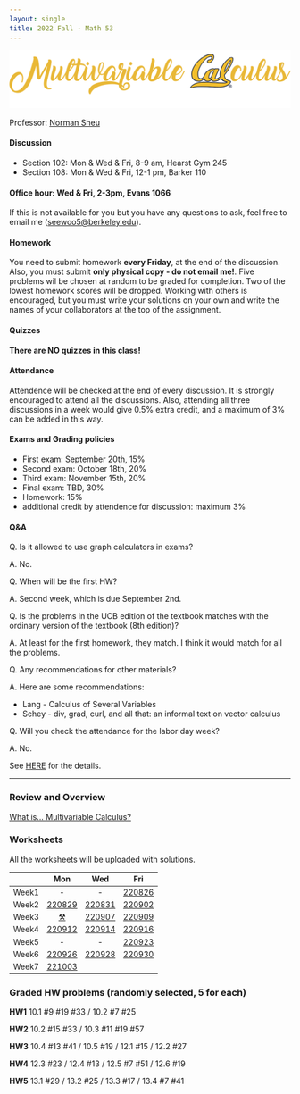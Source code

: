```yaml
---
layout: single
title: 2022 Fall - Math 53
---
```


![Multivatiable Calculus](./multcal.png)

Professor: [Norman Sheu](https://sites.google.com/view/normansheu/home?authuser=1)

#### Discussion
* Section 102: Mon & Wed & Fri, 8-9 am, Hearst Gym 245
* Section 108: Mon & Wed & Fri, 12-1 pm, Barker 110

#### **Office hour: Wed & Fri, 2-3pm, Evans 1066** 

If this is not available for you but you have any  questions to ask, feel free to email me (seewoo5@berkeley.edu).

#### Homework
You need to submit homework **every Friday**, at the end of the discussion. Also, you must submit **only physical copy - do not email me!**. 
Five problems wil be chosen at random to be graded for completion. Two of the lowest homework scores will be dropped. Working with others is encouraged, but you must write your solutions on your own and write the names of your collaborators at the top of the assignment. 

#### Quizzes 
**There are NO quizzes in this class!**

#### Attendance

Attendence will be checked at the end of every discussion.
It is strongly encouraged to attend all the discussions.
Also, attending all three discussions in a week would give 0.5% extra credit, and a maximum of 3% can be added in this way.

#### Exams and Grading policies
* First exam: September 20th, 15%
* Second exam: October 18th, 20%
* Third exam: November 15th, 20%
* Final exam: TBD, 30%
* Homework: 15%
* additional credit by attendence for discussion: maximum 3%

#### Q&A
Q. Is it allowed to use graph calculators in exams?

A. No.

Q. When will be the first HW?

A. Second week, which is due September 2nd.

Q. Is the problems in the UCB edition of the textbook matches with the ordinary version of the textbook (8th edition)?

A. At least for the first homework, they match. I think it would match for all the problems.

Q. Any recommendations for other materials?

A. Here are some recommendations:

* Lang - Calculus of Several Variables
* Schey - div, grad, curl, and all that: an informal text on vector calculus

Q. Will you check the attendance for the labor day week?

A. No.

See [HERE](https://sites.google.com/view/normansheu/teaching/math-53-fall-2022?authuser=1) for the details.

---

### Review and Overview

[What is... Multivariable Calculus?](worksheets/intro.pdf)



### Worksheets

All the worksheets will be uploaded with solutions.

| | Mon | Wed | Fri |
| --- | :---: | :---: | :---: |
| Week1 | - | - | [220826](worksheets/WS220826.pdf)|
| Week2 | [220829](worksheets/WS220829.pdf) | [220831](worksheets/WS220831.pdf) | [220902](worksheets/WS220902.pdf)|
| Week3 | [⚒️](https://en.wikipedia.org/wiki/Labor_Day) | [220907](worksheets/WS220907.pdf)| [220909](worksheets/WS220909.pdf) |
| Week4 | [220912](worksheets/WS220912.pdf) | [220914](worksheets/WS220914.pdf) | [220916](worksheets/WS220916.pdf) |
| Week5 | - | - | [220923](worksheets/WS220923.pdf)|
| Week6 | [220926](worksheets/WS220926.pdf) | [220928](worksheets/WS220928.pdf) | [220930](worksheets/WS220930.pdf) |
| Week7 | [221003](worksheets/WS221003.pdf)| | |

### Graded HW problems (randomly selected, 5 for each)

**HW1**
10.1 #9 #19 #33 /
10.2 #7 #25 

**HW2**
10.2 #15 #33 /
10.3 #11 #19 #57

**HW3**
10.4 #13 #41 /
10.5 #19 /
12.1 #15 /
12.2 #27

**HW4**
12.3 #23 /
12.4 #13 /
12.5 #7 #51 /
12.6 #19 

**HW5**
13.1 #29 /
13.2 #25 /
13.3 #17 /
13.4 #7 #41
